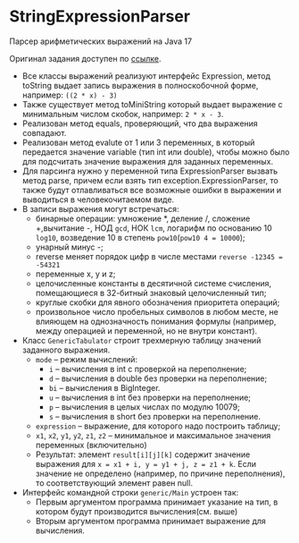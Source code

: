 # StringExpressionParser
Парсер арифметических выражений на Java 17

Оригинал задания доступен по [ссылке](https://www.kgeorgiy.info/courses/prog-intro/homeworks.html#expressions-parsing).

- Все классы выражений реализуют интерфейс Expression, метод toString выдает запись выражения в полноскобочной форме, например: ```((2 * x) - 3)```
- Также существует метод toMiniString который выдает выражение с минимальным числом скобок, например: ```2 * x - 3```.
- Реализован метод equals, проверяющий, что два выражения совпадают.
- Реализован метод evalute от 1 или 3 переменных, в который передается значение variable (тип int или double), чтобы можно было для подсчитать значение выражения для заданных переменных.
- Для парсинга нужно у переменной типа ExpressionParser вызвать метод parse, причем если взять тип exception.ExpressionParser, то также будут отлавливаться все возможные ошибки в выражении и выводиться в человекочитаемом виде.
- В записи выражения могут встречаться:
    - бинарные операции: умножение *, деление /, сложение +,вычитание -, НОД ```gcd```, НОК ```lcm```, логарифм по основанию 10 ```log10```, возведение 10 в степень ```pow10```(```pow10 4 = 10000```);
    - унарный минус -;
    - reverse меняет порядок цифр в числе местами ```reverse -12345 = -54321```
    - переменные x, y и z;
    - целочисленные константы в десятичной системе счисления, помещающиеся в 32-битный знаковый целочисленный тип;
    - круглые скобки для явного обозначения приоритета операций;
    - произвольное число пробельных символов в любом месте, не влияющем на однозначность понимания формулы (например, между операцией и переменной, но не внутри констант).
- Класс ```GenericTabulator``` строит трехмерную таблицу значений заданного выражения.
    - ```mode``` – режим вычислений:
      - ```i``` – вычисления в int с проверкой на переполнение;
      - ```d``` – вычисления в double без проверки на переполнение;
      - ```bi``` – вычисления в BigInteger.
      - ```u``` – вычисления в int без проверки на переполнение;
      - ```p``` – вычисления в целых числах по модулю 10079;
      - ```s``` – вычисления в short без проверки на переполнение.
    - ```expression``` – выражение, для которого надо построить таблицу;
    - ```x1```, ```x2```, ```y1```, ```y2```, ```z1```, ```z2``` – минимальное и максимальное значения переменных (включительно)
    - Результат: элемент ```result[i][j][k]``` содержит значение выражения для ```x = x1 + i, y = y1 + j, z = z1 + k```. Если значение не определено (например, по причине переполнения), то соответствующий элемент равен null.
- Интерфейс командной строки ```generic/Main``` устроен так:
  - Первым аргументом программа принимает указание на тип, в котором будут производится вычисления(см. выше)
  - Вторым аргументом программа принимает выражение для вычисления.